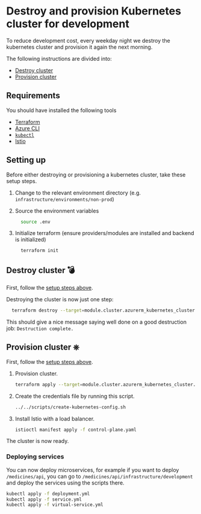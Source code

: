 # Destroy and provision Kubernetes cluster for development

To reduce development cost, every weekday night we destroy the kubernetes cluster and provision it again the next morning.

The following instructions are divided into:

- [Destroy cluster](#destroy-cluster)
- [Provision cluster](#provision-cluster)

## Requirements

You should have installed the following tools

- [Terraform](https://www.terraform.io/intro/getting-started/install.html)
- [Azure CLI](https://docs.microsoft.com/en-us/cli/azure/install-azure-cli?view=azure-cli-latest)
- [`kubectl`](https://kubernetes.io/docs/tasks/tools/install-kubectl/)
- [Istio](https://github.com/istio/istio/releases/)

## Setting up

Before either destroying or provisioning a kubernetes cluster, take these setup steps.

1. Change to the relevant environment directory (e.g. `infrastructure/environments/non-prod`)
2. Source the environment variables

   ```sh
     source .env
   ```

3. Initialize terraform (ensure providers/modules are installed and backend is initialized)

   ```sh
     terraform init
   ```

## Destroy cluster 💣

First, follow the [setup steps above](#setting-up).

Destroying the cluster is now just one step:

   ```sh
     terraform destroy --target=module.cluster.azurerm_kubernetes_cluster.cluster
   ```
   
This should give a nice message saying well done on a good destruction job: `Destruction complete.`

## Provision cluster ⎈

First, follow the [setup steps above](#setting-up).

1. Provision cluster.

   ```sh
   terraform apply --target=module.cluster.azurerm_kubernetes_cluster.cluster
   ```

2. Create the credentials file by running this script.

   ```sh
   ../../scripts/create-kubernetes-config.sh
   ```

3. Install Istio with a load balancer.

   ```sh
   istioctl manifest apply -f control-plane.yaml
   ```

The cluster is now ready.

### Deploying services

You can now deploy microservices, for example if you want to deploy `/medicines/api`,
you can go to `/medicines/api/infrastructure/development` and deploy the services using the scripts there.

   ```sh
   kubectl apply -f deployment.yml
   kubectl apply -f service.yml
   kubectl apply -f virtual-service.yml
   ```
